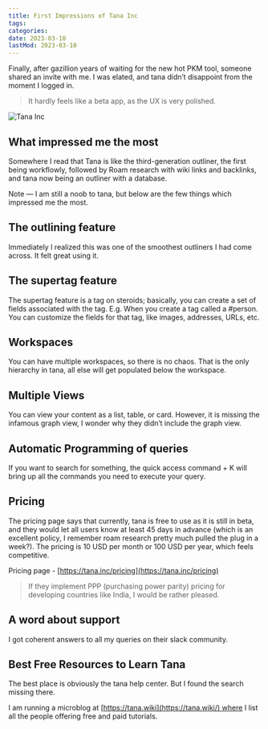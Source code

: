 ```yaml
---
title: First Impressions of Tana Inc
tags:
categories:
date: 2023-03-10
lastMod: 2023-03-10
---
```

Finally, after gazillion years of waiting for the new hot PKM tool, someone shared an invite with me. I was elated, and tana didn’t disappoint from the moment I logged in.

> It hardly feels like a beta app, as the UX is very polished.

![Tana Inc](https://mataroa.blog/images/ebcabbb4.png)

## What impressed me the most

Somewhere I read that Tana is like the third-generation outliner, the first being workflowly, followed by Roam research with wiki links and backlinks, and tana now being an outliner with a database.

Note — I am still a noob to tana, but below are the few things which impressed me the most.

## The outlining feature

Immediately I realized this was one of the smoothest outliners I had come across. It felt great using it.

## The supertag feature

The supertag feature is a tag on steroids; basically, you can create a set of fields associated with the tag. E.g. When you create a tag called a #person. You can customize the fields for that tag, like images, addresses, URLs, etc.

## Workspaces

You can have multiple workspaces, so there is no chaos. That is the only hierarchy in tana, all else will get populated below the workspace.

## Multiple Views

You can view your content as a list, table, or card. However, it is missing the infamous graph view, I wonder why they didn’t include the graph view.

## Automatic Programming of queries

If you want to search for something, the quick access command + K will bring up all the commands you need to execute your query.

## Pricing

The pricing page says that currently, tana is free to use as it is still in beta, and they would let all users know at least 45 days in advance (which is an excellent policy, I remember roam research pretty much pulled the plug in a week?). The pricing is 10 USD per month or 100 USD per year, which feels competitive.

Pricing page - [https://tana.inc/pricing](https://tana.inc/pricing)

> If they implement PPP (purchasing power parity) pricing for developing countries like India, I would be rather pleased.

## A word about support

I got coherent answers to all my queries on their slack community.

## Best Free Resources to Learn Tana

The best place is obviously the tana help center. But I found the search missing there.

I am running a microblog at [https://tana.wiki](https://tana.wiki/) where I list all the people offering free and paid tutorials.
